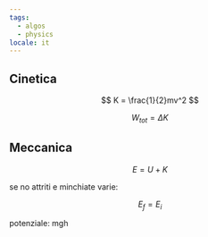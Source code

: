 ```yaml
---
tags:
  - algos
  - physics
locale: it
---
```


## Cinetica

$$
K = \frac{1}{2}mv^2
$$

$$
W_{tot} = \Delta K
$$

## Meccanica

$$
E = U + K
$$

se no attriti e minchiate varie:

$$
E_{f} = E_{i}
$$

potenziale: mgh
